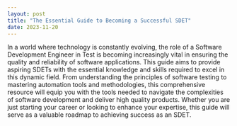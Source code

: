 ```yaml
---
layout: post
title: "The Essential Guide to Becoming a Successful SDET"
date: 2023-11-20
---
```


In a world where technology is constantly evolving, the role of a Software Development Engineer in Test is becoming increasingly vital in ensuring the quality and reliability of software applications. This guide aims to provide aspiring SDETs with the essential knowledge and skills required to excel in this dynamic field. From understanding the principles of software testing to mastering automation tools and methodologies, this comprehensive resource will equip you with the tools needed to navigate the complexities of software development and deliver high quality products. Whether you are just starting your career or looking to enhance your expertise, this guide will serve as a valuable roadmap to achieving success as an SDET.
